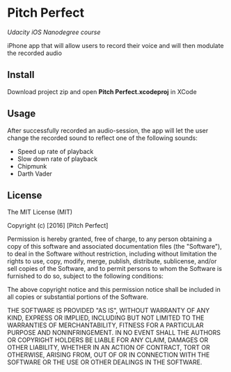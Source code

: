 # Pitch Perfect
_Udacity iOS Nanodegree course_

iPhone app that will allow users to record their voice and will then modulate the recorded audio

## Install
Download project zip and open **Pitch Perfect.xcodeproj** in XCode

## Usage
After successfully recorded an audio-session, the app will let the user change the recorded sound to reflect one of the following sounds:

* Speed up rate of playback
* Slow down rate of playback
* Chipmunk
* Darth Vader

## License
The MIT License (MIT)

Copyright (c) [2016] [Pitch Perfect]

Permission is hereby granted, free of charge, to any person obtaining a copy
of this software and associated documentation files (the "Software"), to deal
in the Software without restriction, including without limitation the rights
to use, copy, modify, merge, publish, distribute, sublicense, and/or sell
copies of the Software, and to permit persons to whom the Software is
furnished to do so, subject to the following conditions:

The above copyright notice and this permission notice shall be included in all
copies or substantial portions of the Software.

THE SOFTWARE IS PROVIDED "AS IS", WITHOUT WARRANTY OF ANY KIND, EXPRESS OR
IMPLIED, INCLUDING BUT NOT LIMITED TO THE WARRANTIES OF MERCHANTABILITY,
FITNESS FOR A PARTICULAR PURPOSE AND NONINFRINGEMENT. IN NO EVENT SHALL THE
AUTHORS OR COPYRIGHT HOLDERS BE LIABLE FOR ANY CLAIM, DAMAGES OR OTHER
LIABILITY, WHETHER IN AN ACTION OF CONTRACT, TORT OR OTHERWISE, ARISING FROM,
OUT OF OR IN CONNECTION WITH THE SOFTWARE OR THE USE OR OTHER DEALINGS IN THE
SOFTWARE.
